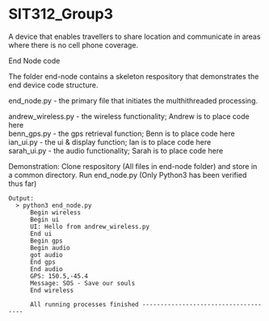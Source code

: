 # SIT312_Group3
A device that enables travellers to share location and communicate in areas where there is no cell phone coverage.


End Node code
  
  The folder end-node contains a skeleton respository that demonstrates the end device code structure.
  
  end_node.py - the primary file that initiates the multhithreaded processing.
  
  andrew_wireless.py - the wireless functionality; Andrew is to place code here<br>
  benn_gps.py        - the gps retrieval function; Benn is to place code here<br>
  ian_ui.py          - the ui & display function;  Ian is to place code here<br>
  sarah_ui.py        - the audio functionality;    Sarah is to place code here<br>
  
  Demonstration:
    Clone respository (All files in end-node folder) and store in a common directory.
    Run end_node.py (Only Python3 has been verified thus far)
    
    Output:
      > python3 end_node.py
          Begin wireless     
          Begin ui
          UI: Hello from andrew_wireless.py
          End ui
          Begin gps
          Begin audio
          got audio
          End gps
          End audio
          GPS: 150.5,-45.4
          Message: SOS - Save our souls
          End wireless

          All running processes finished -------------------------------------
